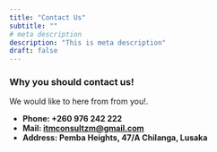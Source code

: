 ```yaml
---
title: "Contact Us"
subtitle: ""
# meta description
description: "This is meta description"
draft: false
---
```



### Why you should contact us!
We would like to here from from you!.

* **Phone: +260 976 242 222** 
* **Mail: itmconsultzm@gmail.com**
* **Address: Pemba Heights, 47/A Chilanga, Lusaka**